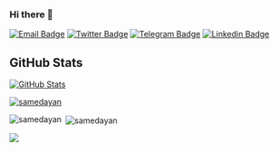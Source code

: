 ### Hi there 👋 

[![Email Badge](https://img.shields.io/badge/-SamedAyan-1ca0f1?style=flat-square&logo=mail.ru&logoColor=white&link=mailto:samedayan@yandex.com)](mailto:samedayan@yandex.com) [![Twitter Badge](https://img.shields.io/badge/-Twitter-1ca0f1?style=flat-square&logo=twitter&logoColor=white&link=https://twitter.com/samedayan)](https://twitter.com/samedayan) [![Telegram Badge](https://img.shields.io/badge/-SamedAyan-blue?style=flat-square&logo=Telegram&logoColor=white&link=https://t.me/samedayan)](https://t.me/samedayan) [![Linkedin Badge](https://img.shields.io/badge/-SamedAyan-blue?style=flat-square&logo=Linkedin&logoColor=white&link=https://www.linkedin.com/in/samedayan/)](https://www.linkedin.com/in/samedayan/)

## GitHub Stats

[![GitHub Stats](https://github-readme-stats.vercel.app/api?username=samedayan&&show_icons=true)](https://github.com/samedayan)

<p align="left"> <a href="https://github.com/ryo-ma/github-profile-trophy"><img src="https://github-profile-trophy.vercel.app/?username=samedayan" alt="samedayan" /></a> </p>

<p><img align="left" src="https://github-readme-stats.vercel.app/api/top-langs?username=samedayan&show_icons=true&locale=en&layout=compact" alt="samedayan" /></p>

<p>&nbsp;<img align="center" src="https://github-readme-stats.vercel.app/api?username=samedayan&show_icons=true&locale=en" alt="samedayan" /></p>

![](https://komarev.com/ghpvc/?username=your-github-username&style=flat-square)
